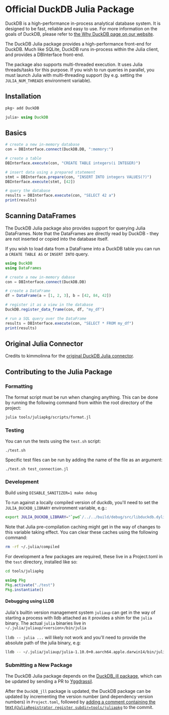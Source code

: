 # Official DuckDB Julia Package

DuckDB is a high-performance in-process analytical database system. It is designed to be fast, reliable and easy to use. For more information on the goals of DuckDB, please refer to [the Why DuckDB page on our website](https://duckdb.org/why_duckdb).

The DuckDB Julia package provides a high-performance front-end for DuckDB. Much like SQLite, DuckDB runs in-process within the Julia client, and provides a DBInterface front-end.

The package also supports multi-threaded execution. It uses Julia threads/tasks for this purpose. If you wish to run queries in parallel, you must launch Julia with multi-threading support (by e.g. setting the `JULIA_NUM_THREADS` environment variable).  


## Installation

```julia
pkg> add DuckDB

julia> using DuckDB
```

## Basics

```julia
# create a new in-memory database
con = DBInterface.connect(DuckDB.DB, ":memory:")

# create a table
DBInterface.execute(con, "CREATE TABLE integers(i INTEGER)")

# insert data using a prepared statement
stmt = DBInterface.prepare(con, "INSERT INTO integers VALUES(?)")
DBInterface.execute(stmt, [42])

# query the database
results = DBInterface.execute(con, "SELECT 42 a")
print(results)
```

## Scanning DataFrames
The DuckDB Julia package also provides support for querying Julia DataFrames. Note that the DataFrames are directly read by DuckDB - they are not inserted or copied into the database itself.

If you wish to load data from a DataFrame into a DuckDB table you can run a `CREATE TABLE AS` or `INSERT INTO` query.

```julia
using DuckDB
using DataFrames

# create a new in-memory dabase
con = DBInterface.connect(DuckDB.DB)

# create a DataFrame
df = DataFrame(a = [1, 2, 3], b = [42, 84, 42])

# register it as a view in the database
DuckDB.register_data_frame(con, df, "my_df")

# run a SQL query over the DataFrame
results = DBInterface.execute(con, "SELECT * FROM my_df")
print(results)
```

## Original Julia Connector
Credits to kimmolinna for the [original DuckDB Julia connector](https://github.com/kimmolinna/DuckDB.jl).

## Contributing to the Julia Package

### Formatting
The format script must be run when changing anything. This can be done by running the following command from within the root directory of the project:

```bash
julia tools/juliapkg/scripts/format.jl
```

### Testing

You can run the tests using the `test.sh` script:

```
./test.sh
```

Specific test files can be run by adding the name of the file as an argument:

```
./test.sh test_connection.jl
```

### Development

Build using `DISABLE_SANITIZER=1 make debug`

To run against a locally compiled version of duckdb, you'll need to set the `JULIA_DUCKDB_LIBRARY` environment variable, e.g.:

```bash
export JULIA_DUCKDB_LIBRARY="`pwd`/../../build/debug/src/libduckdb.dylib"
```

Note that Julia pre-compilation caching might get in the way of changes to this variable taking effect. You can clear these caches using the following command:

```bash
rm -rf ~/.julia/compiled
```

For development a few packages are required, these live in a Project.toml in the `test` directory, installed like so:

```bash
cd tools/juliapkg
```

```julia
using Pkg
Pkg.activate("./test")
Pkg.instantiate()
```

#### Debugging using LLDB

Julia's builtin version management system `juliaup` can get in the way of starting a process with lldb attached as it provides a shim for the `julia` binary.
The actual `julia` binaries live in `~/.julia/juliaup/<version>/bin/julia`

`lldb -- julia ...` will likely not work and you'll need to provide the absolute path of the julia binary, e.g:
```bash
lldb -- ~/.julia/juliaup/julia-1.10.0+0.aarch64.apple.darwin14/bin/julia ...
```


### Submitting a New Package
The DuckDB Julia package depends on the [DuckDB_jll package](https://github.com/JuliaBinaryWrappers/DuckDB_jll.jl), which can be updated by sending a PR to [Yggdrassil](https://github.com/JuliaPackaging/Yggdrasil/pull/5049).

After the `DuckDB_jll` package is updated, the DuckDB package can be updated by incrementing the version number (and dependency version numbers) in `Project.toml`, followed by [adding a comment containing the text `@JuliaRegistrator register subdir=tools/juliapkg`](https://github.com/duckdb/duckdb/commit/88b59799f41fce7cbe166e5c33d0d5f6d480278d#commitcomment-76533721) to the commit. 
